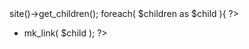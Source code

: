 <?php
$children = $px->site()->get_children();
foreach( $children as $child ){
?>
- <?php print $px->mk_link( $child ); ?>
<?php
}
?>
